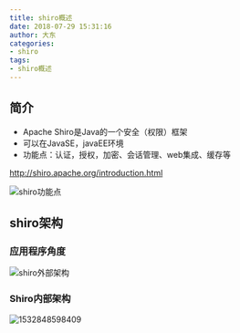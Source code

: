 ```yaml
---
title: shiro概述
date: 2018-07-29 15:31:16
author: 大东
categories:
- shiro
tags:
- shiro概述
---
```




<!-- more -->

## 简介



- Apache Shiro是Java的一个安全（权限）框架
- 可以在JavaSE，javaEE环境
- 功能点：认证，授权，加密、会话管理、web集成、缓存等

http://shiro.apache.org/introduction.html

![shiro功能点](http://ou02tuh60.bkt.clouddn.com/shiro/shiro%E5%8A%9F%E8%83%BD%E7%82%B9.png)

## shiro架构

### 应用程序角度

![shiro外部架构](http://ou02tuh60.bkt.clouddn.com/shiro/shiro%E5%A4%96%E9%83%A8%E6%9E%B6%E6%9E%84.png)

### Shiro内部架构

![1532848598409](http://ou02tuh60.bkt.clouddn.com/shiro/shiro%E5%86%85%E9%83%A8%E6%9E%B6%E6%9E%84.png)

